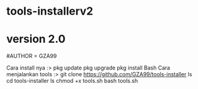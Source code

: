 # tools-installerv2
# version 2.0
#AUTHOR = GZA99

Cara install nya :>
pkg update
pkg upgrade
pkg install Bash 
Cara menjalankan tools :>
git clone https://github.com/GZA99/tools-installer
ls
cd tools-installer
ls
chmod +x tools.sh
bash tools.sh
